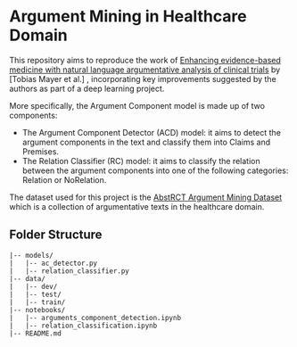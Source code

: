 # Argument Mining in Healthcare Domain
This repository aims to reproduce the work of [Enhancing evidence-based medicine with natural language argumentative analysis of clinical trials](https://www.sciencedirect.com/science/article/abs/pii/S0933365721000919) by [Tobias Mayer et al.] , incorporating key improvements suggested by the authors as part of a deep learning project.

More specifically, the Argument Component model is made up of two components:
- The Argument Component Detector (ACD) model: it aims to detect the argument components in the text and classify them into Claims and Premises.
- The Relation Classifier (RC) model: it aims to classify the relation between the argument components into one of the following categories: Relation or NoRelation.

The dataset used for this project is the [AbstRCT Argument Mining Dataset](https://gitlab.com/tomaye/abstrct) which is a collection of argumentative texts in the healthcare domain.

## Folder Structure
```
|-- models/
|   |-- ac_detector.py
|   |-- relation_classifier.py
|-- data/
|   |-- dev/
|   |-- test/
|   |-- train/ 
|-- notebooks/
|   |-- arguments_component_detection.ipynb  
|   |-- relation_classification.ipynb          
|-- README.md
```